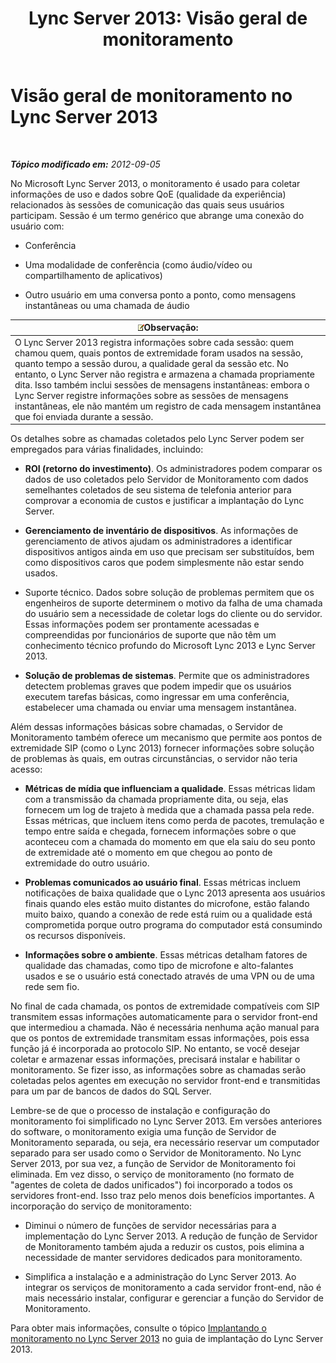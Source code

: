 ﻿---
title: 'Lync Server 2013: Visão geral de monitoramento'
TOCTitle: Visão geral de monitoramento
ms:assetid: 5d5eb658-7fe0-42e6-acaf-700051d0a823
ms:mtpsurl: https://technet.microsoft.com/pt-br/library/JJ204937(v=OCS.15)
ms:contentKeyID: 49886238
ms.date: 05/19/2016
mtps_version: v=OCS.15
ms.translationtype: HT
---

# Visão geral de monitoramento no Lync Server 2013

 

_**Tópico modificado em:** 2012-09-05_

No Microsoft Lync Server 2013, o monitoramento é usado para coletar informações de uso e dados sobre QoE (qualidade da experiência) relacionados às sessões de comunicação das quais seus usuários participam. Sessão é um termo genérico que abrange uma conexão do usuário com:

  - Conferência

  - Uma modalidade de conferência (como áudio/vídeo ou compartilhamento de aplicativos)

  - Outro usuário em uma conversa ponto a ponto, como mensagens instantâneas ou uma chamada de áudio

<table>
<thead>
<tr class="header">
<th><img src="images/Gg425756.note(OCS.15).gif" title="note" alt="note" />Observação:</th>
</tr>
</thead>
<tbody>
<tr class="odd">
<td>O Lync Server 2013 registra informações sobre cada sessão: quem chamou quem, quais pontos de extremidade foram usados na sessão, quanto tempo a sessão durou, a qualidade geral da sessão etc. No entanto, o Lync Server não registra e armazena a chamada propriamente dita. Isso também inclui sessões de mensagens instantâneas: embora o Lync Server registre informações sobre as sessões de mensagens instantâneas, ele não mantém um registro de cada mensagem instantânea que foi enviada durante a sessão.</td>
</tr>
</tbody>
</table>


Os detalhes sobre as chamadas coletados pelo Lync Server podem ser empregados para várias finalidades, incluindo:

  - **ROI (retorno do investimento)**. Os administradores podem comparar os dados de uso coletados pelo Servidor de Monitoramento com dados semelhantes coletados de seu sistema de telefonia anterior para comprovar a economia de custos e justificar a implantação do Lync Server.

  - **Gerenciamento de inventário de dispositivos**. As informações de gerenciamento de ativos ajudam os administradores a identificar dispositivos antigos ainda em uso que precisam ser substituídos, bem como dispositivos caros que podem simplesmente não estar sendo usados.

  - Suporte técnico. Dados sobre solução de problemas permitem que os engenheiros de suporte determinem o motivo da falha de uma chamada do usuário sem a necessidade de coletar logs do cliente ou do servidor. Essas informações podem ser prontamente acessadas e compreendidas por funcionários de suporte que não têm um conhecimento técnico profundo do Microsoft Lync 2013 e Lync Server 2013.

  - **Solução de problemas de sistemas**. Permite que os administradores detectem problemas graves que podem impedir que os usuários executem tarefas básicas, como ingressar em uma conferência, estabelecer uma chamada ou enviar uma mensagem instantânea.

Além dessas informações básicas sobre chamadas, o Servidor de Monitoramento também oferece um mecanismo que permite aos pontos de extremidade SIP (como o Lync 2013) fornecer informações sobre solução de problemas às quais, em outras circunstâncias, o servidor não teria acesso:

  - **Métricas de mídia que influenciam a qualidade**. Essas métricas lidam com a transmissão da chamada propriamente dita, ou seja, elas fornecem um log de trajeto à medida que a chamada passa pela rede. Essas métricas, que incluem itens como perda de pacotes, tremulação e tempo entre saída e chegada, fornecem informações sobre o que aconteceu com a chamada do momento em que ela saiu do seu ponto de extremidade até o momento em que chegou ao ponto de extremidade do outro usuário.

  - **Problemas comunicados ao usuário final**. Essas métricas incluem notificações de baixa qualidade que o Lync 2013 apresenta aos usuários finais quando eles estão muito distantes do microfone, estão falando muito baixo, quando a conexão de rede está ruim ou a qualidade está comprometida porque outro programa do computador está consumindo os recursos disponíveis.

  - **Informações sobre o ambiente**. Essas métricas detalham fatores de qualidade das chamadas, como tipo de microfone e alto-falantes usados e se o usuário está conectado através de uma VPN ou de uma rede sem fio.

No final de cada chamada, os pontos de extremidade compatíveis com SIP transmitem essas informações automaticamente para o servidor front-end que intermediou a chamada. Não é necessária nenhuma ação manual para que os pontos de extremidade transmitam essas informações, pois essa função já é incorporada ao protocolo SIP. No entanto, se você desejar coletar e armazenar essas informações, precisará instalar e habilitar o monitoramento. Se fizer isso, as informações sobre as chamadas serão coletadas pelos agentes em execução no servidor front-end e transmitidas para um par de bancos de dados do SQL Server.

Lembre-se de que o processo de instalação e configuração do monitoramento foi simplificado no Lync Server 2013. Em versões anteriores do software, o monitoramento exigia uma função de Servidor de Monitoramento separada, ou seja, era necessário reservar um computador separado para ser usado como o Servidor de Monitoramento. No Lync Server 2013, por sua vez, a função de Servidor de Monitoramento foi eliminada. Em vez disso, o serviço de monitoramento (no formato de "agentes de coleta de dados unificados") foi incorporado a todos os servidores front-end. Isso traz pelo menos dois benefícios importantes. A incorporação do serviço de monitoramento:

  - Diminui o número de funções de servidor necessárias para a implementação do Lync Server 2013. A redução de função de Servidor de Monitoramento também ajuda a reduzir os custos, pois elimina a necessidade de manter servidores dedicados para monitoramento.

  - Simplifica a instalação e a administração do Lync Server 2013. Ao integrar os serviços de monitoramento a cada servidor front-end, não é mais necessário instalar, configurar e gerenciar a função do Servidor de Monitoramento.

Para obter mais informações, consulte o tópico [Implantando o monitoramento no Lync Server 2013](lync-server-2013-deploying-monitoring.md) no guia de implantação do Lync Server 2013.

